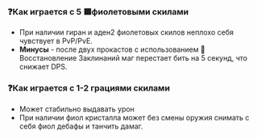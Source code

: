 ###

### ❓Как играется с 5 🟪фиолетовыми скилами  
* При наличии гиран и аден2 фиолетовых скилов неплохо себя чувствует в PvP/PvE.
* **Минусы** - после двух прокастов с использованием 🔴 Восстановление Заклинаний маг перестает бить на 5 секунд, что снижает DPS.

### ❓Как играется с 1-2 грациями скилами  
* Может стабильно выдавать урон
* При наличии фиол кристалла может без смены оружия снимать с себя фиол дебафы и танчить дамаг.
